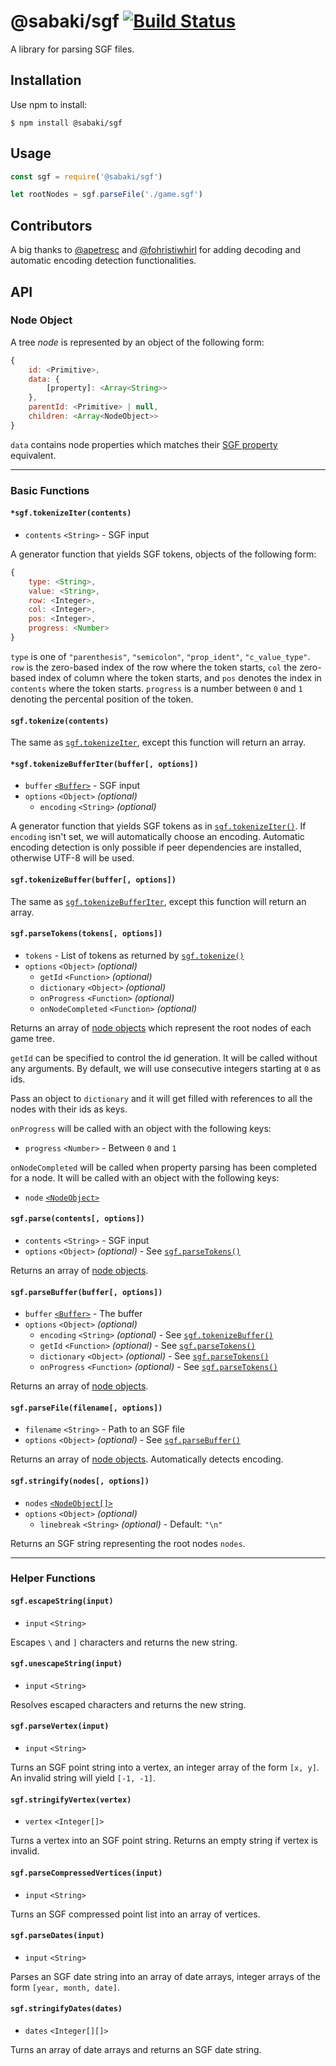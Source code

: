 # @sabaki/sgf [![Build Status](https://travis-ci.org/SabakiHQ/sgf.svg?branch=master)](https://travis-ci.org/SabakiHQ/sgf)

A library for parsing SGF files.

## Installation

Use npm to install:

~~~
$ npm install @sabaki/sgf
~~~

## Usage

~~~js
const sgf = require('@sabaki/sgf')

let rootNodes = sgf.parseFile('./game.sgf')
~~~

## Contributors

A big thanks to [@apetresc](https://github.com/apetresc) and [@fohristiwhirl](https://github.com/fohristiwhirl) for adding decoding and automatic encoding detection functionalities.

## API

### Node Object

A tree *node* is represented by an object of the following form:

~~~js
{
    id: <Primitive>,
    data: {
        [property]: <Array<String>>
    },
    parentId: <Primitive> | null,
    children: <Array<NodeObject>>
}
~~~

`data` contains node properties which matches their [SGF property](https://www.red-bean.com/sgf/proplist.html) equivalent.

---

### Basic Functions

#### `*sgf.tokenizeIter(contents)`

- `contents` `<String>` - SGF input

A generator function that yields SGF tokens, objects of the following form:

~~~js
{
    type: <String>,
    value: <String>,
    row: <Integer>,
    col: <Integer>,
    pos: <Integer>,
    progress: <Number>
}
~~~

`type` is one of `"parenthesis"`, `"semicolon"`, `"prop_ident"`, `"c_value_type"`. `row` is the zero-based index of the row where the token starts, `col` the zero-based index of column where the token starts, and `pos` denotes the index in `contents` where the token starts. `progress` is a number between `0` and `1` denoting the percental position of the token.

#### `sgf.tokenize(contents)`

The same as [`sgf.tokenizeIter`](#sgftokenizeitercontents), except this function will return an array.

#### `*sgf.tokenizeBufferIter(buffer[, options])`

- `buffer` [`<Buffer>`](https://nodejs.org/api/buffer.html) - SGF input
- `options` `<Object>` *(optional)*
    - `encoding` `<String>` *(optional)*

A generator function that yields SGF tokens as in [`sgf.tokenizeIter()`](#sgftokenizeitercontents). If `encoding` isn't set, we will automatically choose an encoding. Automatic encoding detection is only possible if peer dependencies are installed, otherwise UTF-8 will be used.

#### `sgf.tokenizeBuffer(buffer[, options])`

The same as [`sgf.tokenizeBufferIter`](#sgftokenizebufferiterbuffer-options), except this function will return an array.

#### `sgf.parseTokens(tokens[, options])`

- `tokens` - List of tokens as returned by [`sgf.tokenize()`](#sgftokenizecontents)
- `options` `<Object>` *(optional)*
    - `getId` `<Function>` *(optional)*
    - `dictionary` `<Object>` *(optional)*
    - `onProgress` `<Function>` *(optional)*
    - `onNodeCompleted` `<Function>` *(optional)*

Returns an array of [node objects](#node-object) which represent the root nodes of each game tree.

`getId` can be specified to control the id generation. It will be called without any arguments. By default, we will use consecutive integers starting at `0` as ids.

Pass an object to `dictionary` and it will get filled with references to all the nodes with their ids as keys.

`onProgress` will be called with an object with the following keys:

- `progress` `<Number>` - Between `0` and `1`

`onNodeCompleted` will be called when property parsing has been completed for a node. It will be called with an object with the following keys:

- `node` [`<NodeObject>`](#node-object)

#### `sgf.parse(contents[, options])`

- `contents` `<String>` - SGF input
- `options` `<Object>` *(optional)* - See [`sgf.parseTokens()`](#sgfparsetokenstokens-options)

Returns an array of [node objects](#node-object).

#### `sgf.parseBuffer(buffer[, options])`

- `buffer` [`<Buffer>`](https://nodejs.org/api/buffer.html) - The buffer
- `options` `<Object>` *(optional)*
    - `encoding` `<String>` *(optional)* - See [`sgf.tokenizeBuffer()`](#sgftokenizebufferbuffer-options)
    - `getId` `<Function>` *(optional)* - See [`sgf.parseTokens()`](#sgfparsetokenstokens-options)
    - `dictionary` `<Object>` *(optional)* - See [`sgf.parseTokens()`](#sgfparsetokenstokens-options)
    - `onProgress` `<Function>` *(optional)* - See [`sgf.parseTokens()`](#sgfparsetokenstokens-options)

Returns an array of [node objects](#node-object).

#### `sgf.parseFile(filename[, options])`

- `filename` `<String>` - Path to an SGF file
- `options` `<Object>` *(optional)* - See [`sgf.parseBuffer()`](#sgfparsebufferbuffer-options)

Returns an array of [node objects](#node-object). Automatically detects encoding.

#### `sgf.stringify(nodes[, options])`

- `nodes` [`<NodeObject[]>`](#node-object)
- `options` `<Object>` *(optional)*
    - `linebreak` `<String>` *(optional)* - Default: `"\n"`

Returns an SGF string representing the root nodes `nodes`.

---

### Helper Functions

#### `sgf.escapeString(input)`

- `input` `<String>`

Escapes `\` and `]` characters and returns the new string.

#### `sgf.unescapeString(input)`

- `input` `<String>`

Resolves escaped characters and returns the new string.

#### `sgf.parseVertex(input)`

- `input` `<String>`

Turns an SGF point string into a vertex, an integer array of the form `[x, y]`. An invalid string will yield `[-1, -1]`.

#### `sgf.stringifyVertex(vertex)`

- `vertex` `<Integer[]>`

Turns a vertex into an SGF point string. Returns an empty string if vertex is invalid.

#### `sgf.parseCompressedVertices(input)`

- `input` `<String>`

Turns an SGF compressed point list into an array of vertices.

#### `sgf.parseDates(input)`

- `input` `<String>`

Parses an SGF date string into an array of date arrays, integer arrays of the form `[year, month, date]`.

#### `sgf.stringifyDates(dates)`

- `dates` `<Integer[][]>`

Turns an array of date arrays and returns an SGF date string.
